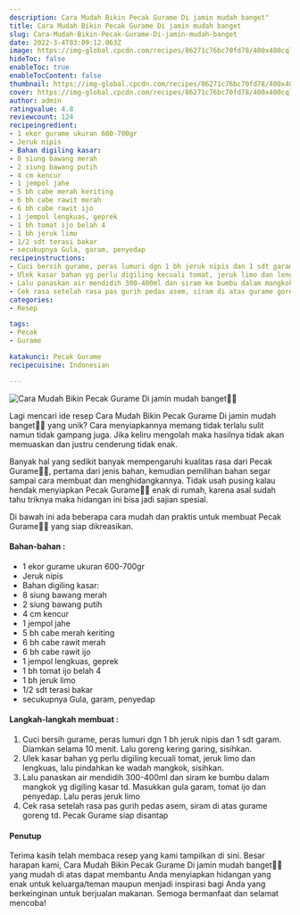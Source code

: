 ```yaml
---
description: Cara Mudah Bikin Pecak Gurame Di jamin mudah banget"
title: Cara Mudah Bikin Pecak Gurame Di jamin mudah banget
slug: Cara-Mudah-Bikin-Pecak-Gurame-Di-jamin-mudah-banget
date: 2022-3-4T03:09:12.063Z
image: https://img-global.cpcdn.com/recipes/86271c76bc70fd78/400x400cq70/photo.jpg
hideToc: false
enableToc: true
enableTocContent: false
thumbnail: https://img-global.cpcdn.com/recipes/86271c76bc70fd78/400x400cq70/photo.jpg
cover: https://img-global.cpcdn.com/recipes/86271c76bc70fd78/400x400cq70/photo.jpg
author: admin
ratingvalue: 4.8
reviewcount: 124
recipeingredient:
- 1 ekor gurame ukuran 600-700gr
- Jeruk nipis
- Bahan digiling kasar:
- 8 siung bawang merah
- 2 siung bawang putih
- 4 cm kencur
- 1 jempol jahe
- 5 bh cabe merah keriting
- 6 bh cabe rawit merah
- 6 bh cabe rawit ijo
- 1 jempol lengkuas, geprek
- 1 bh tomat ijo belah 4
- 1 bh jeruk limo
- 1/2 sdt terasi bakar
- secukupnya Gula, garam, penyedap
recipeinstructions:
- Cuci bersih gurame, peras lumuri dgn 1 bh jeruk nipis dan 1 sdt garam. Diamkan selama 10 menit. Lalu goreng kering garing, sisihkan.
- Ulek kasar bahan yg perlu digiling kecuali tomat, jeruk limo dan lengkuas, lalu pindahkan ke wadah mangkok, sisihkan.
- Lalu panaskan air mendidih 300-400ml dan siram ke bumbu dalam mangkok yg digiling kasar td. Masukkan gula garam, tomat ijo dan penyedap. Lalu peras jeruk limo
- Cek rasa setelah rasa pas gurih pedas asem, siram di atas gurame goreng td. Pecak Gurame siap disantap
categories:
- Resep

tags:
- Pecak
- Gurame

katakunci: Pecak Gurame
recipecuisine: Indonesian

---
```


![Cara Mudah Bikin Pecak Gurame Di jamin mudah banget👩‍🍳](https://img-global.cpcdn.com/recipes/86271c76bc70fd78/400x400cq70/photo.jpg)

Lagi mencari ide resep Cara Mudah Bikin Pecak Gurame Di jamin mudah banget👩‍🍳 yang unik? Cara menyiapkannya memang tidak terlalu sulit namun tidak gampang juga. Jika keliru mengolah maka hasilnya tidak akan memuaskan dan justru cenderung tidak enak.

Banyak hal yang sedikit banyak mempengaruhi kualitas rasa dari Pecak Gurame👩‍🍳, pertama dari jenis bahan, kemudian pemilihan bahan segar sampai cara membuat dan menghidangkannya. Tidak usah pusing kalau hendak menyiapkan Pecak Gurame👩‍🍳 enak di rumah, karena asal sudah tahu triknya maka hidangan ini bisa jadi sajian spesial.

Di bawah ini ada beberapa cara mudah dan praktis untuk membuat Pecak Gurame👩‍🍳 yang siap dikreasikan.

<!--inarticleads1-->

#### Bahan-bahan :

- 1 ekor gurame ukuran 600-700gr
- Jeruk nipis
- Bahan digiling kasar:
- 8 siung bawang merah
- 2 siung bawang putih
- 4 cm kencur
- 1 jempol jahe
- 5 bh cabe merah keriting
- 6 bh cabe rawit merah
- 6 bh cabe rawit ijo
- 1 jempol lengkuas, geprek
- 1 bh tomat ijo belah 4
- 1 bh jeruk limo
- 1/2 sdt terasi bakar
- secukupnya Gula, garam, penyedap

<!--inarticleads2-->

#### Langkah-langkah membuat :

1. Cuci bersih gurame, peras lumuri dgn 1 bh jeruk nipis dan 1 sdt garam. Diamkan selama 10 menit. Lalu goreng kering garing, sisihkan.
1. Ulek kasar bahan yg perlu digiling kecuali tomat, jeruk limo dan lengkuas, lalu pindahkan ke wadah mangkok, sisihkan.
1. Lalu panaskan air mendidih 300-400ml dan siram ke bumbu dalam mangkok yg digiling kasar td. Masukkan gula garam, tomat ijo dan penyedap. Lalu peras jeruk limo
1. Cek rasa setelah rasa pas gurih pedas asem, siram di atas gurame goreng td. Pecak Gurame siap disantap

#### Penutup

Terima kasih telah membaca resep yang kami tampilkan di sini. Besar harapan kami, Cara Mudah Bikin Pecak Gurame Di jamin mudah banget👩‍🍳 yang mudah di atas dapat membantu Anda menyiapkan hidangan yang enak untuk keluarga/teman maupun menjadi inspirasi bagi Anda yang berkeinginan untuk berjualan makanan. Semoga bermanfaat dan selamat mencoba!